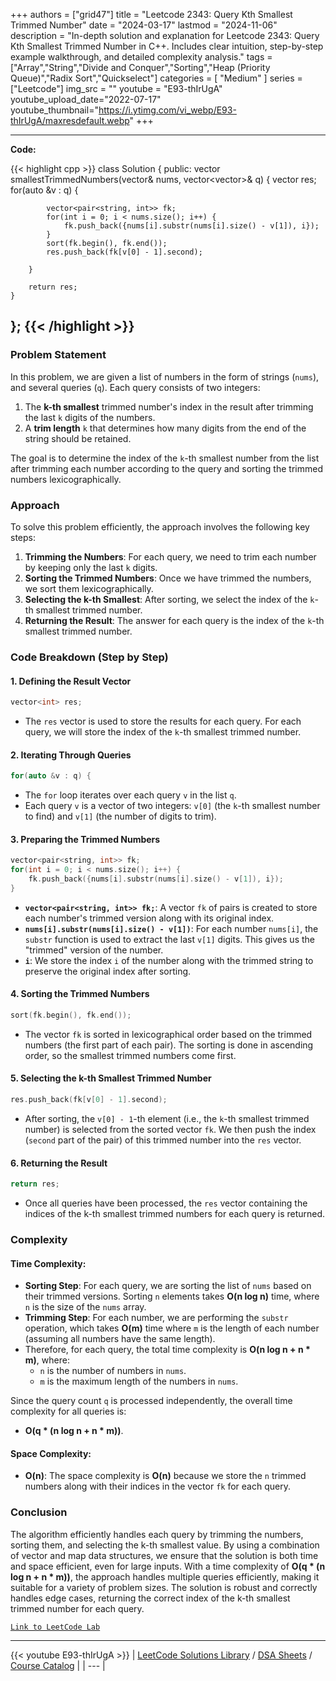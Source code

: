 
+++
authors = ["grid47"]
title = "Leetcode 2343: Query Kth Smallest Trimmed Number"
date = "2024-03-17"
lastmod = "2024-11-06"
description = "In-depth solution and explanation for Leetcode 2343: Query Kth Smallest Trimmed Number in C++. Includes clear intuition, step-by-step example walkthrough, and detailed complexity analysis."
tags = ["Array","String","Divide and Conquer","Sorting","Heap (Priority Queue)","Radix Sort","Quickselect"]
categories = [
    "Medium"
]
series = ["Leetcode"]
img_src = ""
youtube = "E93-thIrUgA"
youtube_upload_date="2022-07-17"
youtube_thumbnail="https://i.ytimg.com/vi_webp/E93-thIrUgA/maxresdefault.webp"
+++



---
**Code:**

{{< highlight cpp >}}
class Solution {
public:
    vector<int> smallestTrimmedNumbers(vector<string>& nums, vector<vector<int>>& q) {
        vector<int> res;
        for(auto &v : q) {
            
            vector<pair<string, int>> fk;
            for(int i = 0; i < nums.size(); i++) {
                fk.push_back({nums[i].substr(nums[i].size() - v[1]), i});
            }
            sort(fk.begin(), fk.end());
            res.push_back(fk[v[0] - 1].second);
            
        }
        
        return res;
    }
};
{{< /highlight >}}
---

### Problem Statement

In this problem, we are given a list of numbers in the form of strings (`nums`), and several queries (`q`). Each query consists of two integers:
1. The **k-th smallest** trimmed number's index in the result after trimming the last `k` digits of the numbers.
2. A **trim length** `k` that determines how many digits from the end of the string should be retained.

The goal is to determine the index of the `k`-th smallest number from the list after trimming each number according to the query and sorting the trimmed numbers lexicographically.

### Approach

To solve this problem efficiently, the approach involves the following key steps:
1. **Trimming the Numbers**: For each query, we need to trim each number by keeping only the last `k` digits.
2. **Sorting the Trimmed Numbers**: Once we have trimmed the numbers, we sort them lexicographically.
3. **Selecting the k-th Smallest**: After sorting, we select the index of the `k`-th smallest trimmed number.
4. **Returning the Result**: The answer for each query is the index of the `k`-th smallest trimmed number.

### Code Breakdown (Step by Step)

#### 1. **Defining the Result Vector**
```cpp
vector<int> res;
```
- The `res` vector is used to store the results for each query. For each query, we will store the index of the `k`-th smallest trimmed number.

#### 2. **Iterating Through Queries**
```cpp
for(auto &v : q) {
```
- The `for` loop iterates over each query `v` in the list `q`.
- Each query `v` is a vector of two integers: `v[0]` (the `k`-th smallest number to find) and `v[1]` (the number of digits to trim).

#### 3. **Preparing the Trimmed Numbers**
```cpp
vector<pair<string, int>> fk;
for(int i = 0; i < nums.size(); i++) {
    fk.push_back({nums[i].substr(nums[i].size() - v[1]), i});
}
```
- **`vector<pair<string, int>> fk;`**: A vector `fk` of pairs is created to store each number's trimmed version along with its original index.
- **`nums[i].substr(nums[i].size() - v[1])`**: For each number `nums[i]`, the `substr` function is used to extract the last `v[1]` digits. This gives us the "trimmed" version of the number.
- **`i`**: We store the index `i` of the number along with the trimmed string to preserve the original index after sorting.

#### 4. **Sorting the Trimmed Numbers**
```cpp
sort(fk.begin(), fk.end());
```
- The vector `fk` is sorted in lexicographical order based on the trimmed numbers (the first part of each pair). The sorting is done in ascending order, so the smallest trimmed numbers come first.

#### 5. **Selecting the k-th Smallest Trimmed Number**
```cpp
res.push_back(fk[v[0] - 1].second);
```
- After sorting, the `v[0] - 1`-th element (i.e., the `k`-th smallest trimmed number) is selected from the sorted vector `fk`. We then push the index (`second` part of the pair) of this trimmed number into the `res` vector.

#### 6. **Returning the Result**
```cpp
return res;
```
- Once all queries have been processed, the `res` vector containing the indices of the k-th smallest trimmed numbers for each query is returned.

### Complexity

#### Time Complexity:
- **Sorting Step**: For each query, we are sorting the list of `nums` based on their trimmed versions. Sorting `n` elements takes **O(n log n)** time, where `n` is the size of the `nums` array.
- **Trimming Step**: For each number, we are performing the `substr` operation, which takes **O(m)** time where `m` is the length of each number (assuming all numbers have the same length).
- Therefore, for each query, the total time complexity is **O(n log n + n * m)**, where:
  - `n` is the number of numbers in `nums`.
  - `m` is the maximum length of the numbers in `nums`.

Since the query count `q` is processed independently, the overall time complexity for all queries is:
- **O(q * (n log n + n * m))**.

#### Space Complexity:
- **O(n)**: The space complexity is **O(n)** because we store the `n` trimmed numbers along with their indices in the vector `fk` for each query.

### Conclusion

The algorithm efficiently handles each query by trimming the numbers, sorting them, and selecting the k-th smallest value. By using a combination of vector and map data structures, we ensure that the solution is both time and space efficient, even for large inputs. With a time complexity of **O(q * (n log n + n * m))**, the approach handles multiple queries efficiently, making it suitable for a variety of problem sizes. The solution is robust and correctly handles edge cases, returning the correct index of the k-th smallest trimmed number for each query.

[`Link to LeetCode Lab`](https://leetcode.com/problems/query-kth-smallest-trimmed-number/description/)

---
{{< youtube E93-thIrUgA >}}
| [LeetCode Solutions Library](https://grid47.xyz/leetcode/) / [DSA Sheets](https://grid47.xyz/sheets/) / [Course Catalog](https://grid47.xyz/courses/) |
| --- |
